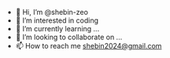 - 👋 Hi, I’m @shebin-zeo
- 👀 I’m interested in coding
- 🌱 I’m currently learning ...
- 💞️ I’m looking to collaborate on ...
- 📫 How to reach me shebin2024@gmail.com

<!---
shebin-zeo/shebin-zeo is a ✨ special ✨ repository because its `README.md` (this file) appears on your GitHub profile.
You can click the Preview link to take a look at your changes.
--->
